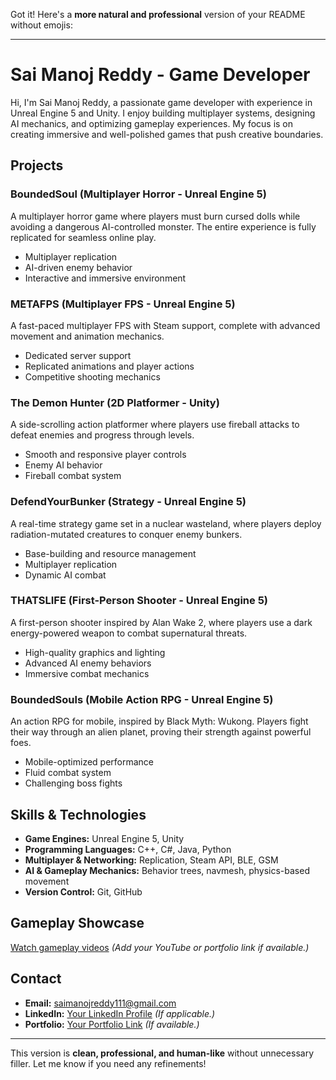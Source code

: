 Got it! Here's a **more natural and professional** version of your README without emojis:  

---

# Sai Manoj Reddy - Game Developer  

Hi, I'm Sai Manoj Reddy, a passionate game developer with experience in Unreal Engine 5 and Unity. I enjoy building multiplayer systems, designing AI mechanics, and optimizing gameplay experiences. My focus is on creating immersive and well-polished games that push creative boundaries.  

## Projects  

### **BoundedSoul** (Multiplayer Horror - Unreal Engine 5)  
A multiplayer horror game where players must burn cursed dolls while avoiding a dangerous AI-controlled monster. The entire experience is fully replicated for seamless online play.  
- Multiplayer replication  
- AI-driven enemy behavior  
- Interactive and immersive environment  

### **METAFPS** (Multiplayer FPS - Unreal Engine 5)  
A fast-paced multiplayer FPS with Steam support, complete with advanced movement and animation mechanics.  
- Dedicated server support  
- Replicated animations and player actions  
- Competitive shooting mechanics  

### **The Demon Hunter** (2D Platformer - Unity)  
A side-scrolling action platformer where players use fireball attacks to defeat enemies and progress through levels.  
- Smooth and responsive player controls  
- Enemy AI behavior  
- Fireball combat system  

### **DefendYourBunker** (Strategy - Unreal Engine 5)  
A real-time strategy game set in a nuclear wasteland, where players deploy radiation-mutated creatures to conquer enemy bunkers.  
- Base-building and resource management  
- Multiplayer replication  
- Dynamic AI combat  

### **THATSLIFE** (First-Person Shooter - Unreal Engine 5)  
A first-person shooter inspired by Alan Wake 2, where players use a dark energy-powered weapon to combat supernatural threats.  
- High-quality graphics and lighting  
- Advanced AI enemy behaviors  
- Immersive combat mechanics  

### **BoundedSouls** (Mobile Action RPG - Unreal Engine 5)  
An action RPG for mobile, inspired by Black Myth: Wukong. Players fight their way through an alien planet, proving their strength against powerful foes.  
- Mobile-optimized performance  
- Fluid combat system  
- Challenging boss fights  

## Skills & Technologies  

- **Game Engines:** Unreal Engine 5, Unity  
- **Programming Languages:** C++, C#, Java, Python  
- **Multiplayer & Networking:** Replication, Steam API, BLE, GSM  
- **AI & Gameplay Mechanics:** Behavior trees, navmesh, physics-based movement  
- **Version Control:** Git, GitHub  

## Gameplay Showcase  
[Watch gameplay videos](#) *(Add your YouTube or portfolio link if available.)*  

## Contact  
- **Email:** saimanojreddy111@gmail.com  
- **LinkedIn:** [Your LinkedIn Profile](#) *(If applicable.)*  
- **Portfolio:** [Your Portfolio Link](#) *(If available.)*  

---

This version is **clean, professional, and human-like** without unnecessary filler. Let me know if you need any refinements!
